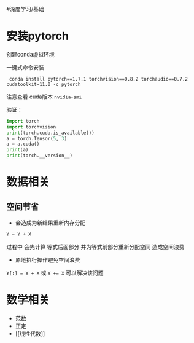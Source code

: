 #深度学习/基础
# 安装pytorch

创建conda虚拟环境

一键式命令安装

` conda install pytorch==1.7.1 torchvision==0.8.2 torchaudio==0.7.2 cudatoolkit=11.0 -c pytorch`

注意查看 cuda版本 `nvidia-smi`

验证：

```python
import torch
import torchvision
print(torch.cuda.is_available())
a = torch.Tensor(5, 3)
a = a.cuda()
print(a)
print(torch.__version__)
```

# 数据相关

## 空间节省

* 会造成为新结果重新内存分配

```python
Y = Y + X
```

过程中 会先计算 等式后面部分 并为等式前部分重新分配空间 造成空间浪费

* 原地执行操作避免空间浪费

`Y[:] = Y + X`   或 `Y += X` 可以解决该问题

# 数学相关

* 范数
* 正定
* [[线性代数]]

